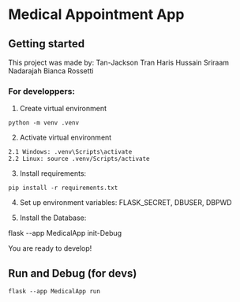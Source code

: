 # Medical Appointment App


## Getting started
This project was made by:
Tan-Jackson Tran
Haris Hussain
Sriraam Nadarajah
Bianca Rossetti

### For developpers:
1. Create virtual environment

```
python -m venv .venv
```

2. Activate virtual environment
```
2.1 Windows: .venv\Scripts\activate
2.2 Linux: source .venv/Scripts/activate
```

3. Install requirements:
```
pip install -r requirements.txt
```
4. Set up environment variables:
FLASK_SECRET, DBUSER, DBPWD

5. Install the Database:

flask --app MedicalApp init-Debug

You are ready to develop!

## Run and Debug (for devs)
```
flask --app MedicalApp run
```
